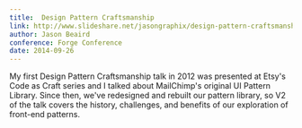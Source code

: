 ```yaml
---
title:  Design Pattern Craftsmanship
link: http://www.slideshare.net/jasongraphix/design-pattern-craftsmanship-37475215
author: Jason Beaird
conference: Forge Conference
date: 2014-09-26
---
```

My first Design Pattern Craftsmanship talk in 2012 was presented at Etsy's Code as Craft series and I talked about MailChimp's original UI Pattern Library. Since then, we've redesigned and rebuilt our pattern library, so V2 of the talk covers the history, challenges, and benefits of our exploration of front-end patterns.
